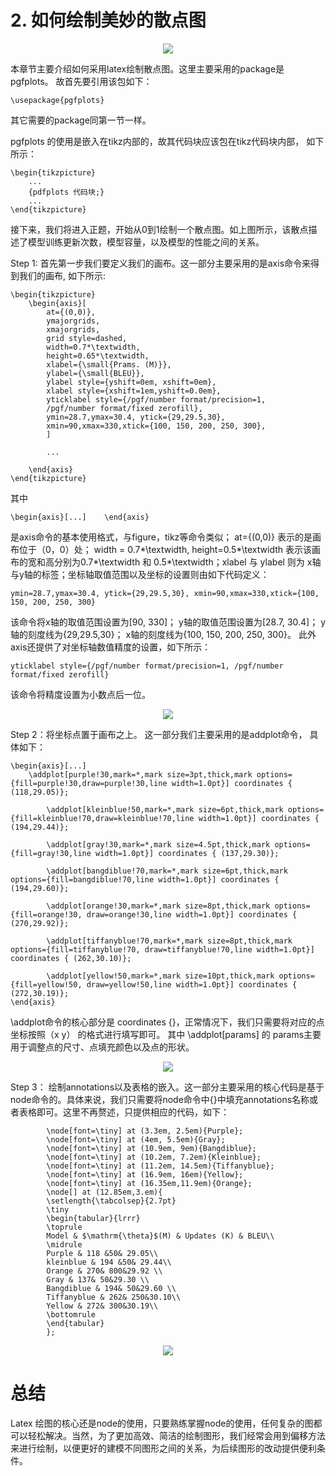 # 2. 如何绘制美妙的散点图

<div align=center><img  src ="../imgs/notes/plot.jpg"/></div> 



本章节主要介绍如何采用latex绘制散点图。这里主要采用的package是pgfplots。 故首先要引用该包如下：

~~~
\usepackage{pgfplots}
~~~

其它需要的package同第一节一样。  

pgfplots 的使用是嵌入在tikz内部的，故其代码块应该包在tikz代码块内部， 如下所示：

~~~
\begin{tikzpicture}
    ...
    {pdfplots 代码块;}
    ...
\end{tikzpicture}
~~~

接下来，我们将进入正题，开始从0到1绘制一个散点图。如上图所示，该散点描述了模型训练更新次数，模型容量，以及模型的性能之间的关系。

Step 1: 首先第一步我们要定义我们的画布。这一部分主要采用的是axis命令来得到我们的画布, 如下所示:

~~~
\begin{tikzpicture}
    \begin{axis}[
        at={(0,0)},
        ymajorgrids,
        xmajorgrids,
        grid style=dashed,
        width=0.7*\textwidth,
        height=0.65*\textwidth,
        xlabel={\small{Prams. (M)}},
        ylabel={\small{BLEU}},
        ylabel style={yshift=0em, xshift=0em},
        xlabel style={xshift=1em,yshift=0.0em},
        yticklabel style={/pgf/number format/precision=1,
        /pgf/number format/fixed zerofill},
        ymin=28.7,ymax=30.4, ytick={29,29.5,30},
        xmin=90,xmax=330,xtick={100, 150, 200, 250, 300},
        ]

        ...
        
    \end{axis}
\end{tikzpicture}
~~~

其中 

~~~
\begin{axis}[...]    \end{axis}
~~~

是axis命令的基本使用格式，与figure，tikz等命令类似； at={(0,0)} 表示的是画布位于（0，0）处； width = 0.7*\textwidth, height=0.5*\textwidth 表示该画布的宽和高分别为0.7*\textwidth 和 0.5*\textwidth；xlabel 与 ylabel 则为 x轴与y轴的标签；坐标轴取值范围以及坐标的设置则由如下代码定义：

~~~
ymin=28.7,ymax=30.4, ytick={29,29.5,30}, xmin=90,xmax=330,xtick={100, 150, 200, 250, 300}
~~~

该命令将x轴的取值范围设置为[90, 330]； y轴的取值范围设置为[28.7, 30.4]； y轴的刻度线为{29,29.5,30}； x轴的刻度线为{100, 150, 200, 250, 300}。 此外axis还提供了对坐标轴数值精度的设置，如下所示：

~~~
yticklabel style={/pgf/number format/precision=1, /pgf/number format/fixed zerofill}
~~~

该命令将精度设置为小数点后一位。

<div align=center><img  src ="../imgs/notes/2_step1.jpg"/></div> 


Step 2：将坐标点置于画布之上。 这一部分我们主要采用的是addplot命令， 具体如下：

~~~
\begin{axis}[...]   
    \addplot[purple!30,mark=*,mark size=3pt,thick,mark options={fill=purple!30,draw=purple!30,line width=1.0pt}] coordinates { (118,29.05)};
        
        \addplot[kleinblue!50,mark=*,mark size=6pt,thick,mark options={fill=kleinblue!70,draw=kleinblue!70,line width=1.0pt}] coordinates { (194,29.44)};
            
        \addplot[gray!30,mark=*,mark size=4.5pt,thick,mark options={fill=gray!30,line width=1.0pt}] coordinates { (137,29.30)};
            
        \addplot[bangdiblue!70,mark=*,mark size=6pt,thick,mark options={fill=bangdiblue!70,line width=1.0pt}] coordinates { (194,29.60)};
            
        \addplot[orange!30,mark=*,mark size=8pt,thick,mark options={fill=orange!30, draw=orange!30,line width=1.0pt}] coordinates { (270,29.92)};
            
        \addplot[tiffanyblue!70,mark=*,mark size=8pt,thick,mark options={fill=tiffanyblue!70, draw=tiffanyblue!70,line width=1.0pt}] coordinates { (262,30.10)};
            
        \addplot[yellow!50,mark=*,mark size=10pt,thick,mark options={fill=yellow!50, draw=yellow!50,line width=1.0pt}] coordinates { (272,30.19)};
\end{axis}
~~~

\addplot命令的核心部分是 coordinates {}，正常情况下，我们只需要将对应的点坐标按照（x y） 的格式进行填写即可。 其中 \addplot[params] 的 params主要用于调整点的尺寸、点填充颜色以及点的形状。

<div align=center><img  src ="../imgs/notes/2_step2.jpg"/></div> 


Step 3： 绘制annotations以及表格的嵌入。这一部分主要采用的核心代码是基于node命令的。具体来说，我们只需要将node命令中{}中填充annotations名称或者表格即可。这里不再赘述，只提供相应的代码，如下：

~~~
		\node[font=\tiny] at (3.3em, 2.5em){Purple};
        \node[font=\tiny] at (4em, 5.5em){Gray};
        \node[font=\tiny] at (10.9em, 9em){Bangdiblue};
        \node[font=\tiny] at (10.2em, 7.2em){Kleinblue};
        \node[font=\tiny] at (11.2em, 14.5em){Tiffanyblue};
        \node[font=\tiny] at (16.9em, 16em){Yellow};
        \node[font=\tiny] at (16.35em,11.9em){Orange};
        \node[] at (12.85em,3.em){
        \setlength{\tabcolsep}{2.7pt}
        \tiny
        \begin{tabular}{lrrr}
        \toprule
        Model & $\mathrm{\theta}$(M) & Updates (K) & BLEU\\
        \midrule
        Purple & 118 &50& 29.05\\
        kleinblue & 194 &50& 29.44\\
        Orange & 270& 800&29.92 \\
        Gray & 137& 50&29.30 \\
        Bangdiblue & 194& 50&29.60 \\
        Tiffanyblue & 262& 250&30.10\\
        Yellow & 272& 300&30.19\\
        \bottomrule
        \end{tabular}
        };
~~~

<div align=center><img  src ="../imgs/notes/plot.jpg"/></div> 

# 总结

Latex 绘图的核心还是node的使用，只要熟练掌握node的使用，任何复杂的图都可以轻松解决。当然，为了更加高效、简洁的绘制图形，我们经常会用到偏移方法来进行绘制，以便更好的建模不同图形之间的关系，为后续图形的改动提供便利条件。

